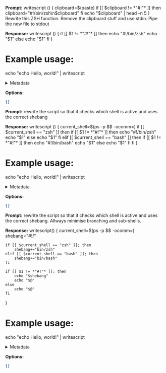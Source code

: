 **Prompt:**
writescript () {
	clipboard=$(paste) 
	if [[ $clipboard != *"#!"* ]]
	then
		clipboard="#!/bin/zsh\n$clipboard" 
	fi
	echo "$clipboard" | head -n 5
}
 Rewrite this ZSH function. Remove the clipboard stuff and use stdin. Pipe the new file to stdout

**Response:**
writescript () {
	if [[ $1 != *"#!"* ]]
	then
		echo "#!/bin/zsh"
		echo "$1"
	else
		echo "$1"
	fi
}

# Example usage:
echo "echo Hello, world!" | writescript

<details><summary>Metadata</summary>

- Duration: 1646 ms
- Datetime: 2023-08-28T16:43:28.278763
- Model: gpt-3.5-turbo-0613

</details>

**Options:**
```json
{}
```

**Prompt:**
rewrite the script so that it checks which shell is active and uses the correct shebang

**Response:**
writescript () {
	current_shell=$(ps -p $$ -ocomm=)
	if [[ $current_shell == "zsh" ]]
	then
		if [[ $1 != *"#!"* ]]
		then
			echo "#!/bin/zsh"
			echo "$1"
		else
			echo "$1"
		fi
	elif [[ $current_shell == "bash" ]]
	then
		if [[ $1 != *"#!"* ]]
		then
			echo "#!/bin/bash"
			echo "$1"
		else
			echo "$1"
		fi
	fi
}

# Example usage:
echo "echo Hello, world!" | writescript

<details><summary>Metadata</summary>

- Duration: 3814 ms
- Datetime: 2023-08-28T16:45:12.394339
- Model: gpt-3.5-turbo-0613

</details>

**Options:**
```json
{}
```

**Prompt:**
rewrite the script so that it checks which shell is active and uses the correct shebang. Allways minimise branching and sub-shells.

**Response:**
writescript() {
	current_shell=$(ps -p $$ -ocomm=)
	shebang="#!/"

	if [[ $current_shell == "zsh" ]]; then
		shebang+="bin/zsh"
	elif [[ $current_shell == "bash" ]]; then
		shebang+="bin/bash"
	fi

	if [[ $1 != *"#!"* ]]; then
		echo "$shebang"
		echo "$@"
	else
		echo "$@"
	fi
}

# Example usage:
echo "echo Hello, world!" | writescript

<details><summary>Metadata</summary>

- Duration: 3026 ms
- Datetime: 2023-08-28T16:49:39.351115
- Model: gpt-3.5-turbo-0613

</details>

**Options:**
```json
{}
```


